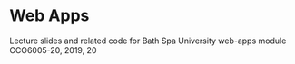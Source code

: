 # Web Apps

Lecture slides and related code for Bath Spa University web-apps module CCO6005-20, 2019, 20